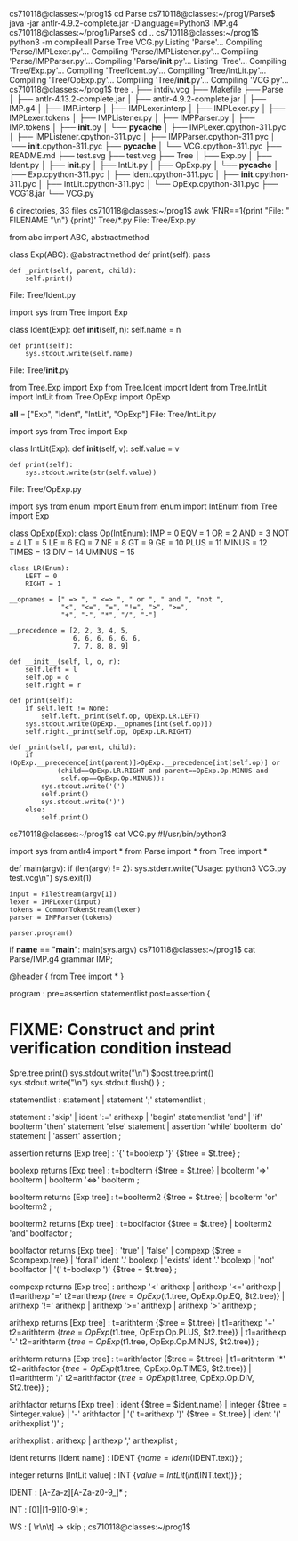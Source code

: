 cs710118@classes:~/prog1$ cd Parse
cs710118@classes:~/prog1/Parse$ java -jar antlr-4.9.2-complete.jar -Dlanguage=Python3 IMP.g4
cs710118@classes:~/prog1/Parse$ cd ..
cs710118@classes:~/prog1$ python3 -m compileall Parse Tree VCG.py
Listing 'Parse'...
Compiling 'Parse/IMPLexer.py'...
Compiling 'Parse/IMPListener.py'...
Compiling 'Parse/IMPParser.py'...
Compiling 'Parse/__init__.py'...
Listing 'Tree'...
Compiling 'Tree/Exp.py'...
Compiling 'Tree/Ident.py'...
Compiling 'Tree/IntLit.py'...
Compiling 'Tree/OpExp.py'...
Compiling 'Tree/__init__.py'...
Compiling 'VCG.py'...
cs710118@classes:~/prog1$ tree
.
├── intdiv.vcg
├── Makefile
├── Parse
│   ├── antlr-4.13.2-complete.jar
│   ├── antlr-4.9.2-complete.jar
│   ├── IMP.g4
│   ├── IMP.interp
│   ├── IMPLexer.interp
│   ├── IMPLexer.py
│   ├── IMPLexer.tokens
│   ├── IMPListener.py
│   ├── IMPParser.py
│   ├── IMP.tokens
│   ├── __init__.py
│   └── __pycache__
│       ├── IMPLexer.cpython-311.pyc
│       ├── IMPListener.cpython-311.pyc
│       ├── IMPParser.cpython-311.pyc
│       └── __init__.cpython-311.pyc
├── __pycache__
│   └── VCG.cpython-311.pyc
├── README.md
├── test.svg
├── test.vcg
├── Tree
│   ├── Exp.py
│   ├── Ident.py
│   ├── __init__.py
│   ├── IntLit.py
│   ├── OpExp.py
│   └── __pycache__
│       ├── Exp.cpython-311.pyc
│       ├── Ident.cpython-311.pyc
│       ├── __init__.cpython-311.pyc
│       ├── IntLit.cpython-311.pyc
│       └── OpExp.cpython-311.pyc
├── VCG18.jar
└── VCG.py

6 directories, 33 files
cs710118@classes:~/prog1$ awk 'FNR==1{print "File: " FILENAME "\n"} {print}' Tree/*.py
File: Tree/Exp.py

from abc import ABC, abstractmethod

class Exp(ABC):
    @abstractmethod
    def print(self):
        pass

    def _print(self, parent, child):
        self.print()
File: Tree/Ident.py

import sys
from Tree import Exp

class Ident(Exp):
    def __init__(self, n):
        self.name = n

    def print(self):
        sys.stdout.write(self.name)
File: Tree/__init__.py

from Tree.Exp import Exp
from Tree.Ident import Ident
from Tree.IntLit import IntLit
from Tree.OpExp import OpExp

__all__ = ["Exp", "Ident", "IntLit", "OpExp"]
File: Tree/IntLit.py

import sys
from Tree import Exp

class IntLit(Exp):
    def __init__(self, v):
        self.value = v

    def print(self):
        sys.stdout.write(str(self.value))
File: Tree/OpExp.py

import sys
from enum import Enum
from enum import IntEnum
from Tree import Exp

class OpExp(Exp):
    class Op(IntEnum):
        IMP = 0
        EQV = 1
        OR = 2
        AND = 3
        NOT = 4
        LT = 5
        LE = 6
        EQ = 7
        NE = 8
        GT = 9
        GE = 10
        PLUS = 11
        MINUS = 12
        TIMES = 13
        DIV = 14
        UMINUS = 15

    class LR(Enum):
        LEFT = 0
        RIGHT = 1

    __opnames = [" => ", " <=> ", " or ", " and ", "not ",
                 "<", "<=", "=", "!=", ">", ">=",
                 "+", "-", "*", "/", "-"]
    
    __precedence = [2, 2, 3, 4, 5,
                    6, 6, 6, 6, 6, 6,
                    7, 7, 8, 8, 9]
    
    def __init__(self, l, o, r):
        self.left = l
        self.op = o
        self.right = r

    def print(self):
        if self.left != None:
            self.left._print(self.op, OpExp.LR.LEFT)
        sys.stdout.write(OpExp.__opnames[int(self.op)])
        self.right._print(self.op, OpExp.LR.RIGHT)

    def _print(self, parent, child):
        if (OpExp.__precedence[int(parent)]>OpExp.__precedence[int(self.op)] or
                (child==OpExp.LR.RIGHT and parent==OpExp.Op.MINUS and
                 self.op==OpExp.Op.MINUS)):
            sys.stdout.write('(')
            self.print()
            sys.stdout.write(')')
        else:
            self.print()

cs710118@classes:~/prog1$ cat VCG.py 
#!/usr/bin/python3

import sys
from antlr4 import *
from Parse import *
from Tree import *


def main(argv):
    if (len(argv) != 2):
        sys.stderr.write("Usage: python3 VCG.py test.vcg\n")
        sys.exit(1)

    input = FileStream(argv[1])
    lexer = IMPLexer(input)
    tokens = CommonTokenStream(lexer)
    parser = IMPParser(tokens)

    parser.program()


if __name__ == "__main__":
    main(sys.argv)
cs710118@classes:~/prog1$ cat Parse/IMP.g4 
grammar IMP;

@header {
from Tree import *
}

program
    : pre=assertion statementlist post=assertion
                {
# FIXME: Construct and print verification condition instead
$pre.tree.print()
sys.stdout.write("\n")
$post.tree.print()
sys.stdout.write("\n")
sys.stdout.flush()
                }
    ;

statementlist
    : statement
    | statement ';' statementlist
    ;

statement
    : 'skip'
    | ident ':=' arithexp
    | 'begin' statementlist 'end'
    | 'if' boolterm 'then' statement 'else' statement
    | assertion 'while' boolterm 'do' statement
    | 'assert' assertion
    ;

assertion returns [Exp tree]
    : '{' t=boolexp '}'
                {$tree = $t.tree}
    ;

boolexp returns [Exp tree]
    : t=boolterm
                {$tree = $t.tree}
    | boolterm '=>' boolterm
    | boolterm '<=>' boolterm
    ;

boolterm returns [Exp tree]
    : t=boolterm2
                {$tree = $t.tree}
    | boolterm 'or' boolterm2
    ;

boolterm2 returns [Exp tree]
    : t=boolfactor
                {$tree = $t.tree}
    | boolterm2 'and' boolfactor
    ;

boolfactor returns [Exp tree]
    : 'true'
    | 'false'
    | compexp
                {$tree = $compexp.tree}
    | 'forall' ident '.' boolexp
    | 'exists' ident '.' boolexp
    | 'not' boolfactor
    | '(' t=boolexp ')'
                {$tree = $t.tree}
    ;

compexp returns [Exp tree]
    : arithexp '<' arithexp
    | arithexp '<=' arithexp
    | t1=arithexp '=' t2=arithexp
                {$tree = OpExp($t1.tree, OpExp.Op.EQ, $t2.tree)}
    | arithexp '!=' arithexp
    | arithexp '>=' arithexp
    | arithexp '>' arithexp
    ;

arithexp returns [Exp tree]
    : t=arithterm
                {$tree = $t.tree}
    | t1=arithexp '+' t2=arithterm
                {$tree = OpExp($t1.tree, OpExp.Op.PLUS, $t2.tree)}
    | t1=arithexp '-' t2=arithterm
                {$tree = OpExp($t1.tree, OpExp.Op.MINUS, $t2.tree)}
    ;

arithterm returns [Exp tree]
    : t=arithfactor
                {$tree = $t.tree}
    | t1=arithterm '*' t2=arithfactor
                {$tree = OpExp($t1.tree, OpExp.Op.TIMES, $t2.tree)}
    | t1=arithterm '/' t2=arithfactor
                {$tree = OpExp($t1.tree, OpExp.Op.DIV, $t2.tree)}
    ;

arithfactor returns [Exp tree]
    : ident
                {$tree = $ident.name}
    | integer
                {$tree = $integer.value}
    | '-' arithfactor
    | '(' t=arithexp ')'
                {$tree = $t.tree}
    | ident '(' arithexplist ')'
    ;

arithexplist
    : arithexp
    | arithexp ',' arithexplist
    ;

ident returns [Ident name]
    : IDENT
                {$name = Ident($IDENT.text)}
    ;

integer returns [IntLit value]
    : INT
                {$value = IntLit(int($INT.text))}
    ;


IDENT
    : [A-Za-z][A-Za-z0-9_]*
    ;

INT
    : [0]|[1-9][0-9]*
    ;

WS
    : [ \r\n\t] -> skip
    ;
cs710118@classes:~/prog1$ 